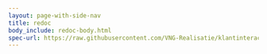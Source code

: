 ```yaml
---
layout: page-with-side-nav
title: redoc
body_include: redoc-body.html
spec-url: https://raw.githubusercontent.com/VNG-Realisatie/klantinteracties/main/docs/api_familie_varianten/variant3/openapi.yaml
---
```

<redoc spec-url='{{page.spec-url}}'></redoc>
